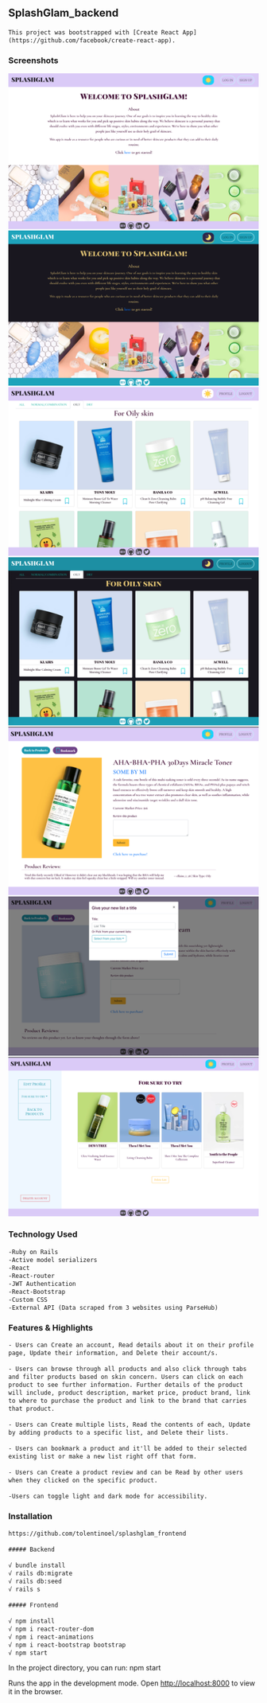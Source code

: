 
## SplashGlam_backend
    This project was bootstrapped with [Create React App](https://github.com/facebook/create-react-app).

### Screenshots
   ![Home Page on light mode](https://github.com/tolentinoel/splashglam_frontend/blob/main/src/screenshots/LightMode_home.png)
   ![Home Page on dark mode](https://github.com/tolentinoel/splashglam_frontend/blob/main/src/screenshots/DarkMode_home.png)
   ![Product List on light mode](https://github.com/tolentinoel/splashglam_frontend/blob/main/src/screenshots/LightMode_main.png)
   ![Product List on dark mode](https://github.com/tolentinoel/splashglam_frontend/blob/main/src/screenshots/DarkMode_main.png)
   ![Example product page](https://github.com/tolentinoel/splashglam_frontend/blob/main/src/screenshots/productpage.png)
   ![Creating list](https://github.com/tolentinoel/splashglam_frontend/blob/main/src/screenshots/CreateList.png)
   ![Viewing bookmarked products](https://github.com/tolentinoel/splashglam_frontend/blob/main/src/screenshots/ViewLists.png)

### Technology Used
    -Ruby on Rails
    -Active model serializers
    -React
    -React-router
    -JWT Authentication
    -React-Bootstrap
    -Custom CSS
    -External API (Data scraped from 3 websites using ParseHub)

### Features & Highlights
    - Users can Create an account, Read details about it on their profile page, Update their information, and Delete their account/s.

    - Users can browse through all products and also click through tabs and filter products based on skin concern. Users can click on each product to see further information. Further details of the product will include, product description, market price, product brand, link to where to purchase the product and link to the brand that carries that product.

    - Users can Create multiple lists, Read the contents of each, Update by adding products to a specific list, and Delete their lists.

    - Users can bookmark a product and it'll be added to their selected existing list or make a new list right off that form.

    - Users can Create a product review and can be Read by other users when they clicked on the specific product.

    -Users can toggle light and dark mode for accessibility.

### Installation
    https://github.com/tolentinoel/splashglam_frontend

    ##### Backend

    √ bundle install
    √ rails db:migrate
    √ rails db:seed
    √ rails s

    ##### Frontend

    √ npm install
    √ npm i react-router-dom
    √ npm i react-animations
    √ npm i react-bootstrap bootstrap
    √ npm start

In the project directory, you can run:
npm start

Runs the app in the development mode.
Open [http://localhost:8000](http://localhost:8000) to view it in the browser.


